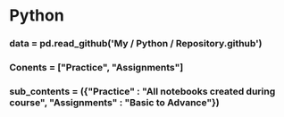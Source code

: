 # Python

### data = pd.read_github('My / Python / Repository.github')
### Conents = ["Practice", "Assignments"]
### sub_contents = ({"Practice" : "All notebooks created during course", "Assignments" : "Basic to Advance"})
